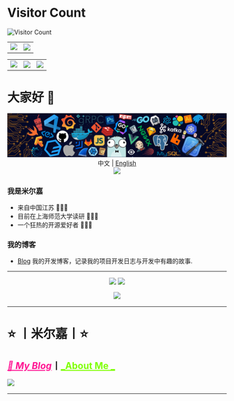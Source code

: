 # Visitor Count
![Visitor Count](https://profile-counter.glitch.me/michaelliunsky/count.svg)

<table>
    <tr>
        <td >
            <center><img src="https://github-readme-stats.vercel.app/api?username=michaelliunsky&show_icons=true&hide_border=true&theme=chartreuse-dark" ></center>
        </td>
        <td >
            <center><img src="https://github-profile-summary-cards.vercel.app/api/cards/profile-details?username=michaelliunsky&theme=github_dark&show_icons=true" align="right" /></center>
        </td>
    </tr>
</table>

<table>
    <tr>
        <td >
            <center><img src="https://github-profile-summary-cards.vercel.app/api/cards/repos-per-language?username=michaelliunsky&theme=vue" ></center>
        </td>
        <td >
            <center><img src="https://github-profile-summary-cards.vercel.app/api/cards/productive-time?username=michaelliunsky&theme=github&utcOffset=8" align="right" /></center>
        </td>
        <td >
            <center><img src="https://github-profile-summary-cards.vercel.app/api/cards/most-commit-language?username=michaelliunsky&theme=vue" align="right" /></center>
        </td>
    </tr>
</table>




















# 大家好 👋

<p align="center">
<img src="./icons/header_.png"></img>
中文 | <a href="#">English</a></br>
<img src="https://readme-typing-svg.herokuapp.com?size=18&duration=6000&lines=C语言+%7C+Python+%7C+Java+%7C+PHP+%7C+Go+Developer"></img>
</p>

### 我是米尔嘉

* 来自中国江苏 🌱🌱🌱
* 目前在上海师范大学读研 🔰🔰🔰
* 一个狂热的开源爱好者 🚀🚀🚀

### 我的博客

<!--* [Blog](https://butterfly.top/) halo博客-->

* [Blog](https://minterjia.com) 我的开发博客，记录我的项目开发日志与开发中有趣的故事.

---

<p align="center">
<img height="160" src="https://github-readme-stats.vercel.app/api/top-langs/?username=minterjia&theme=react&hide=html,css,dockerfile,shell,Objective-C,cmake,scss,JavaScript,ejs,stylus&count_private=true&show_icons=true&hide_border=true&layout=compact"/>
<img height="160" src="https://github-readme-stats.vercel.app/api?username=minterjia&count_private=true&show_icons=true&theme=onedark&include_all_commits=true&hide_border=true"/>
</p>

  
<p align="center">
<img src="https://visitor-badge.glitch.me/badge?page_id=minterjia.minterjia&left_color=green&right_color=red"/>
</p>

---


# ⭐️ 丨米尔嘉丨⭐️
## <a href="https://minterjia.com/" target="_blank" style="color:deeppink;">_🚀 My Blog_</a>丨<a href="https://minterjia.com/s/about/" target="_blank" style="color:chartreuse;">_About Me _</a>

![](https://github-readme-stats.vercel.app/api?username=Minterjia&show_icons=true&title_color=fffffc&icon_color=FFFFFF&text_color=FFFFFF&bg_color=2ec1ac)

---

<!--
**米尔嘉** is a ✨ _special_ ✨ 


- 🔭 I’m currently working on ...
- 🌱 I’m currently learning Java.
- 👯 I’m looking to collaborate on ...
- 🤔 I’m looking for help with ...
- 💬 Ask me about ...
- 📫 How to reach me: ...
- 😄 Pronouns: ...
- ⚡ Fun fact: ...

  
<p align="center">
<img src="https://visitor-badge.glitch.me/badge?page_id=minterjia.minterjia&left_color=green&right_color=red"/>
</p>
-->


<!--
**米尔嘉** is a ✨ _special_ ✨ repository because its `README.md` (this file) appears on your GitHub profile.

Here are some ideas to get you started:

- 🔭 I’m currently working on ...
- 🌱 I’m currently learning ...
- 👯 I’m looking to collaborate on ...
- 🤔 I’m looking for help with ...
- 💬 Ask me about ...
- 📫 How to reach me: ...
- 😄 Pronouns: ...
- ⚡ Fun fact: ...

<p align="center">
<img src="https://visitor-badge.glitch.me/badge?page_id=minterjia.minterjia&left_color=green&right_color=red"/>
</p>
-->
